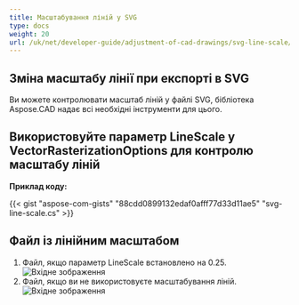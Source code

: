 ```yaml
---
title: Масштабування ліній у SVG
type: docs
weight: 20
url: /uk/net/developer-guide/adjustment-of-cad-drawings/svg-line-scale/
---
```



## **Зміна масштабу лінії при експорті в SVG**

Ви можете контролювати масштаб ліній у файлі SVG, бібліотека Aspose.CAD надає всі необхідні інструменти для цього.

## **Використовуйте параметр LineScale у VectorRasterizationOptions для контролю масштабу ліній**

**Приклад коду:**

{{< gist "aspose-com-gists" "88cdd0899132edaf0afff77d33d11ae5" "svg-line-scale.cs" >}}


## Файл із лінійним масштабом
1. Файл, якщо параметр LineScale встановлено на 0.25.<br>
![Вхідне зображення](/_assets/guide/svg/line_scale_0.25.png)<br>
1. Файл, якщо ви не використовуєте масштабування ліній.<br>
![Вхідне зображення](/_assets/guide/svg/basic_options.png)<br>
